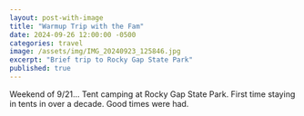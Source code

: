 ```yaml
---
layout: post-with-image
title: "Warmup Trip with the Fam"
date: 2024-09-26 12:00:00 -0500
categories: travel
image: /assets/img/IMG_20240923_125846.jpg
excerpt: "Brief trip to Rocky Gap State Park"
published: true
---
```


Weekend of 9/21...  Tent camping at Rocky Gap State Park.  First time staying in tents in over a decade.  Good times were had.
